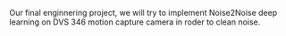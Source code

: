 Our final enginnering project, we will try to implement Noise2Noise deep learning on DVS 346 motion capture camera in roder to clean noise.
